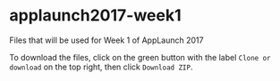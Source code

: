 # applaunch2017-week1
Files that will be used for Week 1 of AppLaunch 2017

To download the files, click on the green button with the label `Clone or download` on the top right, then click `Download ZIP`.
